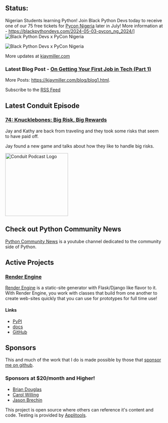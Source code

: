 ## Status:
<p>Nigerian Students learning Python! Join Black Python Devs today to receive one of our 75 free tickets for <a href="https://ng.pycon.org/">Pycon Nigeria</a> later in July! More information at - <a href="https://blackpythondevs.com/2024-05-03-pycon_ng_2024/]">https://blackpythondevs.com/2024-05-03-pycon_ng_2024/]</a>
<img alt="Black Python Devs x PyCon Nigeria" src="https://blackpythondevs.com/assets/images/bpdxpyconng.jpg" /></p>

<p><img alt="Black Python Devs x PyCon Nigeria" src="https://blackpythondevs.com/assets/images/bpdxpyconng.jpg" /></p>

More updates at [kjaymiller.com](https://kjaymiller.com/microblog/microblog)

### Latest Blog Post - [On Getting Your First Job in Tech (Part 1)](https://kjaymiller.com/blog/on-getting-your-first-job-in-tech-part-1.html)

More Posts: <https://kjaymiller.com/blog/blog1.html>.

Subscribe to the [RSS Feed](https://kjaymiller.com/allposts.rss)


## Latest Conduit Episode
### [74: Knucklebones: Big Risk, Big Rewards](http://relay.fm/conduit/74)
Jay and Kathy are back from traveling and they took some risks that seem to have paid off. 

Jay found a new game and talks about how they like to handle big risks.

<img src="https://kjaymiller.s3-us-west-2.amazonaws.com/images/conduit_artwork.png" height="200" width="200" alt="Conduit Podcast Logo"/>

## Check out Python Community News
[Python Community News](https://youtube.com/@pycommunitynews) is a youtube channel dedicated to the community side of Python.

## Active Projects

### [Render Engine]
[Render Engine] is a static-site generator with Flask/Django like flavor to it.
With Render Engine, you work with classes that build from one another to create
web-sites quickly that you can use for prototypes for full time use!

#### Links
- [PyPI](https://pypi.org/project/render-engine)
- [docs](https://render-engine.readthedocs.io)
- [GitHub](https://github.com/kjaymiller/render_engine)

## Sponsors
This and much of the work that I do is made possible by those that [sponsor me
on github](https://github.com/sponsors/kjaymiller).

### Sponsors at $20/month and Higher!
- [Brian Douglas](https://github.com/bdougie)
- [Carol Willing](https://github.com/willingc)
- [Jason Brechin](https://github.com/brechin)


This project is open source where others can reference it's content and code. Testing is provided by [Applitools](https://www.applitools.com/).


[Render Engine]: https://render-engine.readthedocs.io